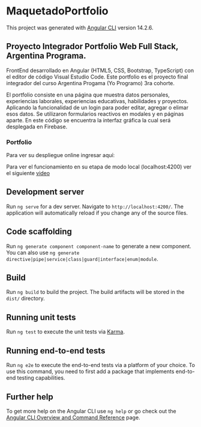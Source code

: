 # MaquetadoPortfolio

This project was generated with [Angular CLI](https://github.com/angular/angular-cli) version 14.2.6.

## Proyecto Integrador Portfolio Web Full Stack, Argentina Programa.

FrontEnd desarrollado en Angular (HTML5, CSS, Bootstrap, TypeScript) con el editor de código Visual Estudio Code. Este portfolio es el proyecto final integrador del curso Argentina Progama (Yo Programo) 3ra cohorte.

El portfolio consiste en una página que muestra datos personales, experiencias laborales, experiencias educativas, habilidades y proyectos. Aplicando la funcionalidad de un login para poder editar, agregar o elimar esos datos. Se utilizaron formularios reactivos en modales y en páginas aparte.
En este código se encuentra la interfaz gráfica la cual será desplegada en Firebase.

### Portfolio
Para ver su despliegue online ingresar aquí:

Para ver el funcionamiento en su etapa de modo local (localhost:4200) ver el siguiente [video](https://drive.google.com/file/d/1s99YAPshf8yvAEDeWiEaCGQN6TLA4ipO)

## Development server

Run `ng serve` for a dev server. Navigate to `http://localhost:4200/`. The application will automatically reload if you change any of the source files.

## Code scaffolding

Run `ng generate component component-name` to generate a new component. You can also use `ng generate directive|pipe|service|class|guard|interface|enum|module`.

## Build

Run `ng build` to build the project. The build artifacts will be stored in the `dist/` directory.

## Running unit tests

Run `ng test` to execute the unit tests via [Karma](https://karma-runner.github.io).

## Running end-to-end tests

Run `ng e2e` to execute the end-to-end tests via a platform of your choice. To use this command, you need to first add a package that implements end-to-end testing capabilities.

## Further help

To get more help on the Angular CLI use `ng help` or go check out the [Angular CLI Overview and Command Reference](https://angular.io/cli) page.
